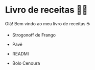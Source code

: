 # Livro de receitas :woman_cook:

Olá! Bem vindo ao meu livro de receitas :coffee:

- Strogonoff de Frango

- Pavê
- READMI

- Bolo Cenoura

  
